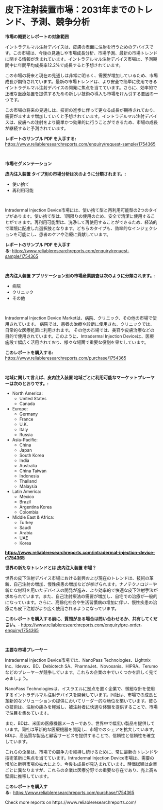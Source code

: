 <p><h1>皮下注射装置市場：2031年までのトレンド、予測、競争分析</h1></p><p><strong>市場の概要とレポートの対象範囲</strong></p>
<p><p>イントラデルマル注射デバイスは、皮膚の表面に注射を行うためのデバイスです。この市場は、今後の見通しや市場成長分析、市場予測、最新の市場トレンドに関する情報が含まれています。イントラデルマル注射デバイス市場は、予測期間中に年間平均成長率12.2%で成長すると予想されています。</p><p>この市場の将来と現在の見通しは非常に明るく、需要が増加しているため、市場成長が期待されています。最新の市場トレンドは、より安全で簡単に使用できるイントラデルマル注射デバイスの開発に焦点を当てています。さらに、効率的で正確な医療処置を提供するための新しい技術の導入も市場をけん引する要因の一つです。</p><p>この市場の将来の見通しは、技術の進歩に伴って更なる成長が期待されており、需要がますます増加していくと予想されています。イントラデルマル注射デバイスは、皮膚への注射をより簡単かつ効果的に行うことができるため、市場の成長が継続すると予測されています。</p></p>
<p><strong>レポートのサンプル PDF を入手する:</strong> <a href="https://www.reliableresearchreports.com/enquiry/request-sample/1754365">https://www.reliableresearchreports.com/enquiry/request-sample/1754365</a></p>
<p>&nbsp;</p>
<p><strong>市場セグメンテーション</strong></p>
<p><strong>皮内注入装置 タイプ別の市場分析は次のように分類されます。:</strong></p>
<p><ul><li>使い捨て</li><li>再利用可能</li></ul></p>
<p>&nbsp;</p>
<p><p>Intradermal Injection Device市場には、使い捨て型と再利用可能型の2つのタイプがあります。使い捨て型は、1回限りの使用のため、安全で清潔に使用することができます。再利用可能型は、洗浄して再使用することができるため、経済的で環境に配慮した選択肢となります。どちらのタイプも、効率的なインジェクションを可能にし、患者のケアや治療に貢献しています。</p></p>
<p><strong>レポートのサンプル PDF を入手する:</strong>&nbsp;<a href="https://www.reliableresearchreports.com/enquiry/request-sample/1754365">https://www.reliableresearchreports.com/enquiry/request-sample/1754365</a></p>
<p>&nbsp;</p>
<p><strong> 皮内注入装置 アプリケーション別の市場産業調査は次のように分類されます。:</strong></p>
<p><ul><li>病院</li><li>クリニック</li><li>その他</li></ul></p>
<p>&nbsp;</p>
<p><p>Intradermal Injection Device Marketは、病院、クリニック、その他の市場で使用されています。 病院では、患者の治療や診断に使用され、クリニックでは、日常的な医療処置に利用されます。 その他の市場では、美容や皮膚治療などの目的で使用されています。このように、Intradermal Injection Deviceは、医療施設で幅広く活用されており、様々な場面で重要な役割を果たしています。</p></p>
<p><strong>このレポートを購入する:</strong>&nbsp; <a href="https://www.reliableresearchreports.com/purchase/1754365">https://www.reliableresearchreports.com/purchase/1754365</a></p>
<p>&nbsp;</p>
<p><strong>地域に関して言えば、皮内注入装置 地域ごとに利用可能なマーケットプレーヤーは次のとおりです。:</strong></p>
<p><ul>
    <li>
        North America:
        <ul>
            <li>United States</li>
            <li>Canada</li>
        </ul>
    </li>
    <li>
        Europe:
        <ul>
            <li>Germany</li>
            <li>France</li>
            <li>U.K.</li>
            <li>Italy</li>
            <li>Russia</li>
        </ul>
    </li>
    <li>
        Asia-Pacific:
        <ul>
            <li>China</li>
            <li>Japan</li>
            <li>South Korea</li>
            <li>India</li>
            <li>Australia</li>
            <li>China Taiwan</li>
            <li>Indonesia</li>
            <li>Thailand</li>
            <li>Malaysia</li>
        </ul>
    </li>
    <li>
        Latin America:
        <ul>
            <li>Mexico</li>
            <li>Brazil</li>
            <li>Argentina Korea</li>
            <li>Colombia</li>
        </ul>
    </li>
    <li>
        Middle East & Africa:
        <ul>
            <li>Turkey</li>
            <li>Saudi</li>
            <li>Arabia</li>
            <li>UAE</li>
            <li>Korea</li>
        </ul>
    </li>
    </ul></p>
<p><strong><a href="https://www.reliableresearchreports.com/intradermal-injection-device-r1754365">https://www.reliableresearchreports.com/intradermal-injection-device-r1754365</a></strong>&nbsp;</p>
<p><strong>世界の新たなトレンドとは 皮内注入装置 市場？</strong></p>
<p><p>世界の皮下注射デバイス市場における新興および現在のトレンドは、技術の革新、自己注射の増加、慢性疾患の増加などが挙げられます。ナノテクノロジーや新たな材料を用いたデバイスの開発が進み、より効率的で快適な皮下注射手法が求められています。また、自己注射療法の需要が増加し、自宅での治療が一般的になっています。さらに、高齢化社会や生活習慣病の増加に伴い、慢性疾患の治療にも皮下注射がより広く使用されるようになっています。</p></p>
<p><strong>このレポートを購入する前に、質問がある場合は問い合わせるか、共有してください。</strong>- <a href="https://www.reliableresearchreports.com/enquiry/pre-order-enquiry/1754365">https://www.reliableresearchreports.com/enquiry/pre-order-enquiry/1754365</a></p>
<p>&nbsp;</p>
<p><strong>主要な市場プレーヤー</strong></p>
<p><p>Intradermal Injection Device市場では、NanoPass Technologies、Lightnix Inc、Idevax、BD、Debiotech SA、PharmaJet、Novosanis、HIPRA、Terumoなどのプレーヤーが競争しています。これらの企業の中でいくつかを詳しく見てみましょう。</p><p>NanoPass Technologiesは、イスラエルに拠点を置く企業で、微細な針を使用するイントラデルマル注射デバイスを開発しています。同社は、市場での成長と革新的なソリューションの提供においてリーダー的な地位を築いています。彼らの技術は、注射の痛みを軽減し、被注射者に快適な体験を提供することで、市場で注目を集めています。</p><p>また、BDは、米国の医療機器メーカーであり、世界中で幅広い製品を提供しています。同社は革新的な医療機器を開発し、市場でのシェアを拡大しています。BDは、高品質な製品と顧客サービスを提供することで、信頼性と信頼性を確立しています。</p><p>これらの企業は、市場での競争力を維持し続けるために、常に最新のトレンドや技術革新に焦点を当てています。Intradermal Injection Device市場は、需要の増加と新興市場の拡大により、今後も成長が見込まれています。時価総額は企業ごとに異なりますが、これらの企業は医療分野での重要な存在であり、売上高も堅調に推移しています。</p></p>
<p><strong>このレポートを購入する:</strong>&nbsp;&nbsp;<a href="https://www.reliableresearchreports.com/purchase/1754365">https://www.reliableresearchreports.com/purchase/1754365</a></p>
<p>Check more reports on https://www.reliableresearchreports.com/</p>